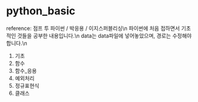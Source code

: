 # python_basic 
reference: 점프 투 파이썬 / 박응용 / 이지스퍼블리싱\n
파이썬에 처음 접하면서 기초적인 것들을 공부한 내용입니다.\n
data는 data파일에 넣어놓았으며, 경로는 수정해야 합니다.\n
1. 기초
2. 함수
3. 함수_응용
4. 예외처리
5. 정규표현식
6. 클래스
